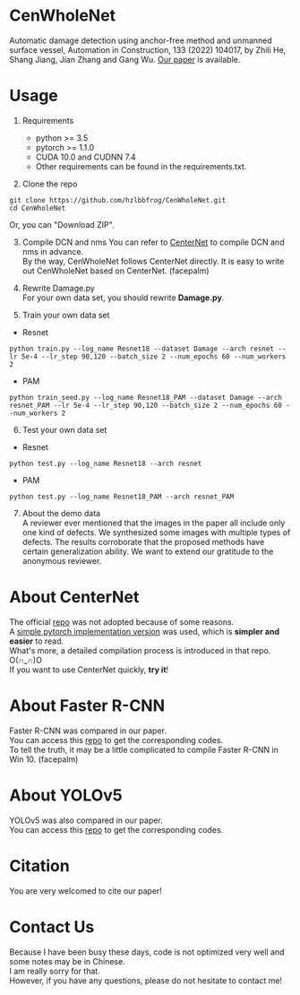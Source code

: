 # CenWholeNet
Automatic damage detection using anchor-free method and unmanned surface vessel, Automation in Construction, 133 (2022) 104017, by Zhili He, Shang Jiang, Jian Zhang and Gang Wu. [Our paper](https://www.sciencedirect.com/science/article/pii/S0926580521004684/) is available.

# Usage
1. Requirements
    * python >= 3.5
    * pytorch >= 1.1.0
    * CUDA 10.0 and CUDNN 7.4  
    * Other requirements can be found in the requirements.txt.

2. Clone the repo
~~~
git clone https://github.com/hzlbbfrog/CenWholeNet.git 
cd CenWholeNet
~~~
Or, you can "Download ZIP".

3. Compile DCN and nms
You can refer to [CenterNet](https://github.com/xingyizhou/CenterNet/) to compile DCN and nms in advance.  
By the way, CenWholeNet follows CenterNet directly. It is easy to write out CenWholeNet based on CenterNet. (facepalm)

4. Rewrite Damage.py  
For your own data set, you should rewrite **Damage.py**.

5. Train your own data set
* Resnet
~~~
python train.py --log_name Resnet18 --dataset Damage --arch resnet --lr 5e-4 --lr_step 90,120 --batch_size 2 --num_epochs 60 --num_workers 2
~~~
* PAM
~~~
python train_seed.py --log_name Resnet18_PAM --dataset Damage --arch resnet_PAM --lr 5e-4 --lr_step 90,120 --batch_size 2 --num_epochs 60 --num_workers 2
~~~

6. Test your own data set
* Resnet
~~~
python test.py --log_name Resnet18 --arch resnet
~~~
* PAM
~~~
python test.py --log_name Resnet18_PAM --arch resnet_PAM
~~~

7. About the demo data  
A reviewer ever mentioned that the images in the paper all include only one kind of defects. We synthesized some images with multiple types of defects.
The results corroborate that the proposed methods have certain generalization ability. We want to extend our gratitude to the anonymous reviewer.

# About CenterNet
The official [repo](https://github.com/xingyizhou/CenterNet/) was not adopted because of some reasons.  
A [simple pytorch implementation version](https://github.com/zzzxxxttt/pytorch_simple_CenterNet_45) was used, which is **simpler and easier** to read.  
What's more, a detailed compilation process is introduced in that repo. O(∩_∩)O  
If you want to use CenterNet quickly, **try it**!

# About Faster R-CNN
Faster R-CNN was compared in our paper.  
You can access this [repo](https://github.com/potterhsu/easy-faster-rcnn.pytorch) to get the corresponding codes.  
To tell the truth, it may be a little complicated to compile Faster R-CNN in Win 10. (facepalm)

# About YOLOv5
YOLOv5 was also compared in our paper.  
You can access this [repo](https://https://github.com/ultralytics/yolov5) to get the corresponding codes.

# Citation
You are very welcomed to cite our paper!

# Contact Us
Because I have been busy these days, code is not optimized very well and some notes may be in Chinese.  
I am really sorry for that.  
However, if you have any questions, please do not hesitate to contact me!


